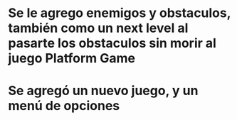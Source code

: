 # Se le agrego enemigos y obstaculos, también como un next level al pasarte los obstaculos sin morir al juego Platform Game
# Se agregó un nuevo juego, y un menú de opciones
